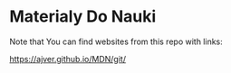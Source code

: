 # Materialy Do Nauki

Note that You can find websites from this repo with links:

https://ajver.github.io/MDN/git/
